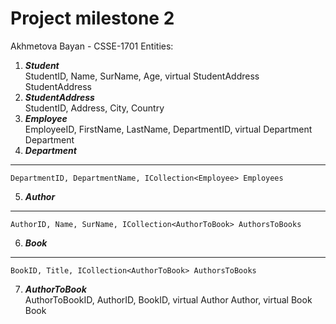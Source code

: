 # Project milestone 2
Akhmetova Bayan - CSSE-1701
Entities:
1.	***Student***		  
    StudentID, Name, SurName, Age, virtual StudentAddress StudentAddress
2.	***StudentAddress***	  
    StudentID, Address, City, Country
3.	***Employee***		
    EmployeeID, FirstName, LastName, DepartmentID, virtual Department Department
4.	***Department***
---
    DepartmentID, DepartmentName, ICollection<Employee> Employees
5.	***Author***	
---
    AuthorID, Name, SurName, ICollection<AuthorToBook> AuthorsToBooks
6.	***Book***	
---
    BookID, Title, ICollection<AuthorToBook> AuthorsToBooks
7.	***AuthorToBook***	  
    AuthorToBookID, AuthorID, BookID, virtual Author Author, virtual Book Book
